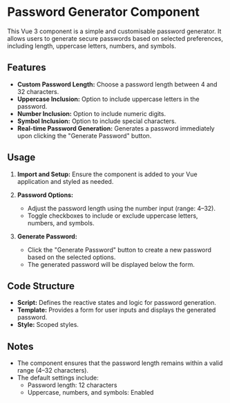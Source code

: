 # Password Generator Component

This Vue 3 component is a simple and customisable password generator. It allows users to generate secure passwords based on selected preferences, including length, uppercase letters, numbers, and symbols.

## Features

- **Custom Password Length:** Choose a password length between 4 and 32 characters.
- **Uppercase Inclusion:** Option to include uppercase letters in the password.
- **Number Inclusion:** Option to include numeric digits.
- **Symbol Inclusion:** Option to include special characters.
- **Real-time Password Generation:** Generates a password immediately upon clicking the "Generate Password" button.

## Usage

1. **Import and Setup:**
   Ensure the component is added to your Vue application and styled as needed.

2. **Password Options:**

   - Adjust the password length using the number input (range: 4–32).
   - Toggle checkboxes to include or exclude uppercase letters, numbers, and symbols.

3. **Generate Password:**
   - Click the "Generate Password" button to create a new password based on the selected options.
   - The generated password will be displayed below the form.

## Code Structure

- **Script:** Defines the reactive states and logic for password generation.
- **Template:** Provides a form for user inputs and displays the generated password.
- **Style:** Scoped styles.

## Notes

- The component ensures that the password length remains within a valid range (4–32 characters).
- The default settings include:
  - Password length: 12 characters
  - Uppercase, numbers, and symbols: Enabled
